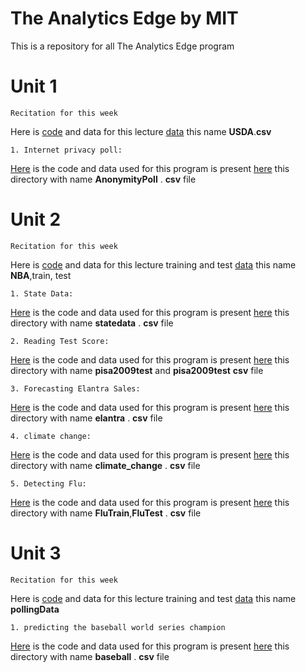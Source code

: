 # The Analytics Edge by MIT
This is a repository for all The Analytics Edge program 
# Unit 1 #
~~~
Recitation for this week
~~~
Here is [code](https://github.com/anilcs13m/DATA_analytics/blob/master/Unit1_Recitation.R) and data for this lecture [data](https://github.com/anilcs13m/DATA_analytics/tree/master/data) this name **USDA**.**csv**

~~~
1. Internet privacy poll:
~~~
[Here](https://github.com/anilcs13m/DATA_analytics/blob/master/InternetPrivacyPoll.R) is the code and data used for this program is 
present [here](https://github.com/anilcs13m/DATA_analytics/tree/master/data) this directory with name **AnonymityPoll** . **csv** file

# Unit 2 #
~~~
Recitation for this week
~~~
Here is [code](https://github.com/anilcs13m/DATA_analytics/blob/master/Unit2_Recitation.R) and data for this lecture training and test [data](https://github.com/anilcs13m/DATA_analytics/tree/master/data) this name **NBA**,train, test

~~~
1. State Data:
~~~
[Here](https://github.com/anilcs13m/DATA_analytics/blob/master/StateData.R) is the code and data used for this program is 
present [here](https://github.com/anilcs13m/DATA_analytics/tree/master/data) this directory with name **statedata** . **csv** file

~~~
2. Reading Test Score:
~~~
[Here](https://github.com/anilcs13m/DATA_analytics/blob/master/Reading_Test_Score.R) is the code and data used for this program is 
present [here](https://github.com/anilcs13m/DATA_analytics/tree/master/data) this directory with name **pisa2009test** and **pisa2009test** **csv** file

~~~
3. Forecasting Elantra Sales:
~~~
[Here](https://github.com/anilcs13m/DATA_analytics/blob/master/elantra.R) is the code and data used for this program is 
present [here](https://github.com/anilcs13m/DATA_analytics/tree/master/data) this directory with name **elantra** . **csv** file

~~~
4. climate change:
~~~
[Here](https://github.com/anilcs13m/DATA_analytics/blob/master/climate_change.R) is the code and data used for this program is 
present [here](https://github.com/anilcs13m/DATA_analytics/tree/master/data) this directory with name **climate_change** . **csv** file

~~~
5. Detecting Flu:
~~~
[Here](https://github.com/anilcs13m/DATA_analytics/blob/master/Detecting_Flu.R) is the code and data used for this program is 
present [here](https://github.com/anilcs13m/DATA_analytics/tree/master/data) this directory with name **FluTrain**,**FluTest** . **csv** file


# Unit 3 #
~~~
Recitation for this week
~~~
Here is [code](https://github.com/anilcs13m/DATA_analytics/blob/master/Unit3_Recitation.R) and data for this lecture training and test [data](https://github.com/anilcs13m/DATA_analytics/tree/master/data) this name **pollingData**


~~~
1. predicting the baseball world series champion
~~~
[Here](https://github.com/anilcs13m/DATA_analytics/blob/master/baseball.R) is the code and data used for this program is 
present [here](https://github.com/anilcs13m/DATA_analytics/tree/master/data) this directory with name **baseball** . **csv** file
